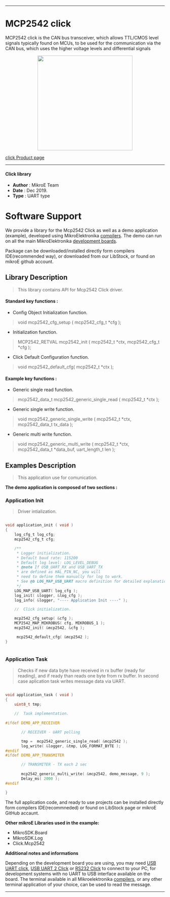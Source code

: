  
---
# MCP2542 click

MCP2542 click is the CAN bus transceiver, which allows TTL/CMOS level signals typically found on MCUs, to be used for the communication via the CAN bus, which uses the higher voltage levels and differential signals

<p align="center">
  <img src="https://download.mikroe.com/images/click_for_ide/mcp2542_click.png" height=300px>
</p>


[click Product page](https://www.mikroe.com/mcp2542-click)

---


#### Click library 

- **Author**        : MikroE Team
- **Date**          : Dec 2019.
- **Type**          : UART type


# Software Support

We provide a library for the Mcp2542 Click 
as well as a demo application (example), developed using MikroElektronika 
[compilers](https://shop.mikroe.com/compilers). 
The demo can run on all the main MikroElektronika [development boards](https://shop.mikroe.com/development-boards).

Package can be downloaded/installed directly form compilers IDE(recommended way), or downloaded from our LibStock, or found on mikroE github account. 

## Library Description

> This library contains API for Mcp2542 Click driver.

#### Standard key functions :

- Config Object Initialization function.
> void mcp2542_cfg_setup ( mcp2542_cfg_t *cfg ); 
 
- Initialization function.
> MCP2542_RETVAL mcp2542_init ( mcp2542_t *ctx, mcp2542_cfg_t *cfg );

- Click Default Configuration function.
> void mcp2542_default_cfg( mcp2542_t *ctx );


#### Example key functions :

- Generic single read function.
> mcp2542_data_t mcp2542_generic_single_read ( mcp2542_t *ctx );
 
- Generic single write function.
> void mcp2542_generic_single_write ( mcp2542_t *ctx, mcp2542_data_t tx_data );

- Generic multi write function.
> void mcp2542_generic_multi_write ( mcp2542_t *ctx, mcp2542_data_t *data_buf,  uart_length_t len );

## Examples Description

> This application use for comunication.

**The demo application is composed of two sections :**

### Application Init 

> Driver intialization.

```c

void application_init ( void )
{
    log_cfg_t log_cfg;
    mcp2542_cfg_t cfg;

    /** 
     * Logger initialization.
     * Default baud rate: 115200
     * Default log level: LOG_LEVEL_DEBUG
     * @note If USB_UART_RX and USB_UART_TX 
     * are defined as HAL_PIN_NC, you will 
     * need to define them manually for log to work. 
     * See @b LOG_MAP_USB_UART macro definition for detailed explanation.
     */
    LOG_MAP_USB_UART( log_cfg );
    log_init( &logger, &log_cfg );
    log_info( &logger, "---- Application Init ----" );

    //  Click initialization.

    mcp2542_cfg_setup( &cfg );
    MCP2542_MAP_MIKROBUS( cfg, MIKROBUS_1 );
    mcp2542_init( &mcp2542, &cfg );

     mcp2542_default_cfg( &mcp2542 );
}
  
```

### Application Task

> Checks if new data byte have received in rx buffer (ready for reading), and if ready than reads one byte from rx buffer. In second case aplication task writes message data via UART.

```c

void application_task ( void )
{
    uint8_t tmp;
    
    //  Task implementation.
    
#ifdef DEMO_APP_RECEIVER

       // RECEIVER - UART polling

       tmp =  mcp2542_generic_single_read( &mcp2542 );
       log_write( &logger, &tmp, LOG_FORMAT_BYTE );
#endif
#ifdef DEMO_APP_TRANSMITER

       // TRANSMITER - TX each 2 sec
       
       mcp2542_generic_multi_write( &mcp2542, demo_message, 9 );
       Delay_ms( 2000 );
#endif

}  

```


The full application code, and ready to use projects can be  installed directly form compilers IDE(recommneded) or found on LibStock page or mikroE GitHub accaunt.

**Other mikroE Libraries used in the example:** 

- MikroSDK.Board
- MikroSDK.Log
- Click.Mcp2542

**Additional notes and informations**

Depending on the development board you are using, you may need 
[USB UART click](https://shop.mikroe.com/usb-uart-click), 
[USB UART 2 Click](https://shop.mikroe.com/usb-uart-2-click) or 
[RS232 Click](https://shop.mikroe.com/rs232-click) to connect to your PC, for 
development systems with no UART to USB interface available on the board. The 
terminal available in all Mikroelektronika 
[compilers](https://shop.mikroe.com/compilers), or any other terminal application 
of your choice, can be used to read the message.



---
